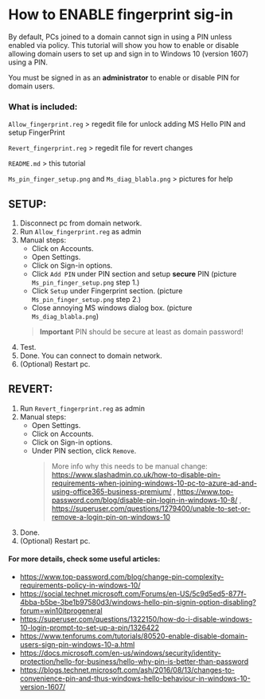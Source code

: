 # How to ENABLE fingerprint sig-in
By default, PCs joined to a domain cannot sign in using a PIN unless enabled via policy. This tutorial will show you
how to enable or disable allowing domain users to set up and sign in to Windows 10 (version 1607) using a PIN.

You must be signed in as an **administrator** to enable or disable PIN for domain users.

### What is included:

`Allow_fingerprint.reg` >  regedit file for unlock adding MS Hello PIN and setup FingerPrint

`Revert_fingerprint.reg` > regedit file for revert changes

`README.md` > this tutorial

`Ms_pin_finger_setup.png` and `Ms_diag_blabla.png` > pictures for help


## SETUP:
1. Disconnect pc from domain network.
2.  Run `Allow_fingerprint.reg` as admin
3.  Manual steps:
    - Click on Accounts.
    - Open Settings.
    - Click on Sign-in options.
    - Click `Add PIN` under PIN section and setup **secure** PIN (picture `Ms_pin_finger_setup.png` step 1.)
    - Click `Setup` under Fingerprint section. (picture `Ms_pin_finger_setup.png` step 2.)
    - Close annoying MS windows dialog box. (picture `Ms_diag_blabla.png`)
    > **Important** PIN should be secure at least as domain password!
4. Test.
5. Done. You can connect to domain network.
6. (Optional) Restart pc.

## REVERT:
1. Run `Revert_fingerprint.reg` as admin
2. Manual steps:
    - Open Settings.
    - Click on Accounts.
    - Click on Sign-in options.
    - Under PIN section, click `Remove`.
        > More info why this needs to be manual change:
        https://www.slashadmin.co.uk/how-to-disable-pin-requirements-when-joining-windows-10-pc-to-azure-ad-and-using-office365-business-premium/ ,
        https://www.top-password.com/blog/disable-pin-login-in-windows-10-8/ ,
        https://superuser.com/questions/1279400/unable-to-set-or-remove-a-login-pin-on-windows-10
3. Done.
6. (Optional) Restart pc.

#### For more details, check some useful articles:
- https://www.top-password.com/blog/change-pin-complexity-requirements-policy-in-windows-10/
- https://social.technet.microsoft.com/Forums/en-US/5c9d5ed5-877f-4bba-b5be-3be1b97580d3/windows-hello-pin-signin-option-disabling?forum=win10itprogeneral
- https://superuser.com/questions/1322150/how-do-i-disable-windows-10-login-prompt-to-set-up-a-pin/1326422
- https://www.tenforums.com/tutorials/80520-enable-disable-domain-users-sign-pin-windows-10-a.html
- https://docs.microsoft.com/en-us/windows/security/identity-protection/hello-for-business/hello-why-pin-is-better-than-password
- https://blogs.technet.microsoft.com/ash/2016/08/13/changes-to-convenience-pin-and-thus-windows-hello-behaviour-in-windows-10-version-1607/
